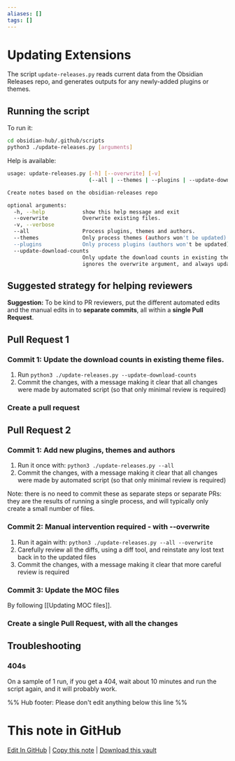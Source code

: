 ```yaml
---
aliases: []
tags: []
---
```


# Updating Extensions

The script `update-releases.py` reads current data from the Obsidian Releases repo, and generates outputs for any newly-added plugins or themes.

## Running the script

To run it:

```bash
cd obsidian-hub/.github/scripts
python3 ./update-releases.py [arguments]
```

Help is available:

```bash
usage: update-releases.py [-h] [--overwrite] [-v]
                          (--all | --themes | --plugins | --update-download-counts)

Create notes based on the obsidian-releases repo

optional arguments:
  -h, --help            show this help message and exit
  --overwrite           Overwrite existing files.
  -v, --verbose
  --all                 Process plugins, themes and authors.
  --themes              Only process themes (authors won't be updated).
  --plugins             Only process plugins (authors won't be updated)
  --update-download-counts
                        Only update the download counts in existing themes. This
                        ignores the overwrite argument, and always updates.
```

## Suggested strategy for helping reviewers

**Suggestion:** To be kind to PR reviewers, put the different automated edits and the manual edits in to **separate commits**, all within a **single Pull Request**.

## Pull Request 1

### Commit 1: Update the download counts in existing theme files.

1. Run `python3 ./update-releases.py --update-download-counts`
2. Commit the changes, with a message making it clear that all changes were made by automated script (so that only minimal review is required)

### Create a pull request

## Pull Request 2

### Commit 1: Add new plugins, themes and authors

1. Run it once with: `python3 ./update-releases.py --all`
2. Commit the changes, with a message making it clear that all changes were made by automated script (so that only minimal review is required)

Note: there is no need to commit these as separate steps or separate PRs: they are the results of running a single process, and will typically only create a small number of files.

### Commit 2: Manual intervention required - with --overwrite

1. Run it again with: `python3 ./update-releases.py --all --overwrite`
2. Carefully review all the diffs, using a diff tool, and reinstate any lost text back in to the updated files
3. Commit the changes, with a message making it clear that more careful review is required

### Commit 3: Update the MOC files

By following [[Updating MOC files]].

### Create a single Pull Request, with all the changes

## Troubleshooting

### 404s

On a sample of 1 run, if you get a 404, wait about 10 minutes and run the script again, and it will probably work.

%% Hub footer: Please don't edit anything below this line %%

# This note in GitHub

<span class="git-footer">[Edit In GitHub](https://github.dev/obsidian-community/obsidian-hub/blob/main/00%20-%20Contribute%20to%20the%20Obsidian%20Hub/03%20Contributor%20Notes/03.03%20Scripts%20and%20Automation/Updating%20Extensions.md "git-hub-edit-note") | [Copy this note](https://raw.githubusercontent.com/obsidian-community/obsidian-hub/main/00%20-%20Contribute%20to%20the%20Obsidian%20Hub/03%20Contributor%20Notes/03.03%20Scripts%20and%20Automation/Updating%20Extensions.md "git-hub-copy-note") | [Download this vault](https://github.com/obsidian-community/obsidian-hub/archive/refs/heads/main.zip "git-hub-download-vault") </span>
